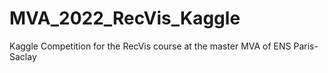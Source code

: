 # MVA_2022_RecVis_Kaggle
Kaggle Competition for the RecVis course at the master MVA of ENS Paris-Saclay
